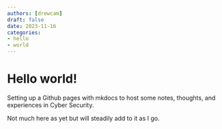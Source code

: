 ```yaml
---
authors: [drewcam]
draft: false 
date: 2023-11-16
categories:
- hello
- world
---
```


# Hello world!

Setting up a Github pages with mkdocs to host some notes, thoughts, and experiences in Cyber Security.

Not much here as yet but will steadily add to it as I go.
